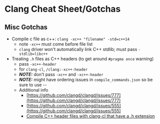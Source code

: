 # Clang Cheat Sheet/Gotchas

## Misc Gotchas

- Compile c file as c++: `clang -xc++ "filename" -std=c++14`
  - note `-xc++` must come before file list
  - `clang` driver won't automatically link C++ stdlib; must pass `-stdlib=libc++`
- Treating `.h` files as C++ headers (to get around `#pragma once` warning)
  - pass `-xc++-header` 
  - for `clang-cl`, `/clang:-xc++-header`
  - _**NOTE:**_ don't pass `-xc++` and `-xc++-header`
  - _**NOTE:**_ might have ordering issues in `compile_commands.json` so be sure to use --
  - Additional info
    - [https://github.com/clangd/clangd/issues/777](https://github.com/clangd/clangd/issues/777)
    - [https://github.com/clangd/clangd/issues/555](https://github.com/clangd/clangd/issues/555)
    - [Compile C++ header files with clang-cl that have a .h extension](https://stackoverflow.com/questions/59429667/can-you-compile-c-header-files-with-clang-cl-that-have-a-h-extension)
